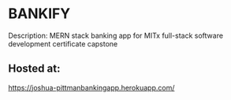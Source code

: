 # BANKIFY

Description: MERN stack banking app for MITx full-stack software development certificate capstone

## Hosted at:
https://joshua-pittmanbankingapp.herokuapp.com/